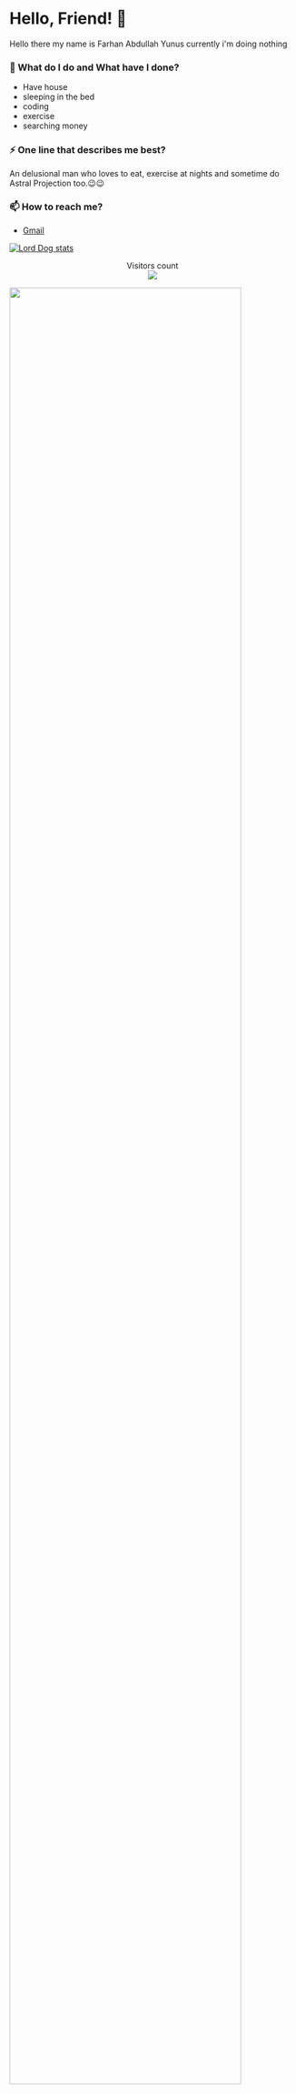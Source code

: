 # Hello, Friend! 👋


Hello there my name is Farhan Abdullah Yunus currently i'm doing nothing

### 🌱 What do I do and What have I done? 

- Have house
- sleeping in the bed
- coding
- exercise
- searching money


### ⚡ One line that describes me best? 
An delusional man who loves to eat, exercise at nights and sometime do Astral Projection too.😉😉

### 📫 How to reach me?
- [Gmail](gmail) 

[![Lord Dog stats](https://github-readme-stats.vercel.app/api?username=LordDog52)](https://github.com/LordDog52/About-me)


<p align="center"> 
  Visitors count<br>
  <img src="https://profile-counter.glitch.me/garimasingh128/count.svg" />
</p>

<img src="stats.gif" width="90%"><br/><br/>

***





